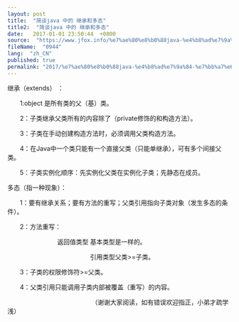 ```yaml
---
layout: post
title:  "简谈java 中的 继承和多态"
title2:  "简谈java 中的 继承和多态"
date:   2017-01-01 23:50:44  +0800
source:  "https://www.jfox.info/%e7%ae%80%e8%b0%88java-%e4%b8%ad%e7%9a%84-%e7%bb%a7%e6%89%bf%e5%92%8c%e5%a4%9a%e6%80%81.html"
fileName:  "0944"
lang:  "zh_CN"
published: true
permalink: "2017/%e7%ae%80%e8%b0%88java-%e4%b8%ad%e7%9a%84-%e7%bb%a7%e6%89%bf%e5%92%8c%e5%a4%9a%e6%80%81.html"
---
```


继承（extends） ：

　　1:object 是所有类的父（基）类。

　　2：子类继承父类所有的内容除了（private修饰的和构造方法）。

　　3：子类在手动创建构造方法时，必须调用父类构造方法。

　　4：在Java中一个类只能有一个直接父类（只能单继承），可有多个间接父类。

　　5：子类实例化顺序：先实例化父类在实例化子类；先静态在成员。

多态（指一种现象）：

　　1：要有继承关系；要有方法的重写；父类引用指向子类对象（发生多态的条件）。

　　2：方法重写：

　　　　　　　　返回值类型 基本类型是一样的。

　　　　　　　　　　　　　 引用类型父类>=子类。

　　3：子类的权限修饰符>=父类。

　　4：父类引用只能调用子类内部被覆盖（重写）的内容。

　　　　　　　　　　　　　　（谢谢大家阅读，如有错误欢迎指正，小弟才疏学浅）

